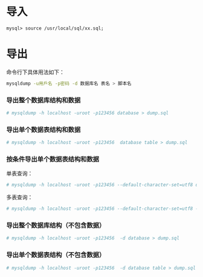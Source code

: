 # 导入
```
mysql> source /usr/local/sql/xx.sql;
```

# 导出

命令行下具体用法如下： 
```bash
mysqldump -u用戶名 -p密码 -d 数据库名 表名 > 脚本名
```  

### 导出整个数据库结构和数据

```bash
# mysqldump -h localhost -uroot -p123456 database > dump.sql
``` 

### 导出单个数据表结构和数据

```bash
# mysqldump -h localhost -uroot -p123456  database table > dump.sql
```

### 按条件导出单个数据表结构和数据

单表查询：

```bash
# mysqldump -h localhost -uroot -p123456 --default-character-set=utf8 database table --where="role_id IN (1,2,3)" > /root/sql/dump.sql
```

多表查询：

```bash
# mysqldump -h localhost -uroot -p123456 --default-character-set=utf8 --lock-all-tables database table1 --where="role_id IN (SELECT id FROM table2 WHERE field1 = 0 and field2 <= 100)" > /root/sql/dump.sql
```

### 导出整个数据库结构（不包含数据）

```bash
# mysqldump -h localhost -uroot -p123456  -d database > dump.sql
```
 
### 导出单个数据表结构（不包含数据）

```bash
# mysqldump -h localhost -uroot -p123456  -d database table > dump.sql
```
